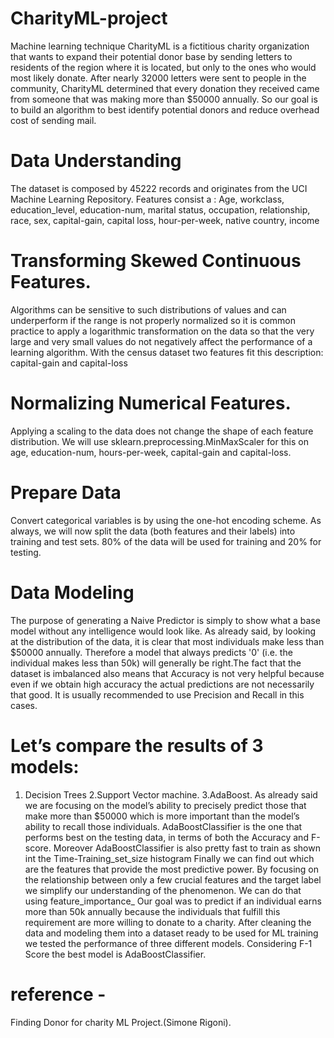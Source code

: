 # CharityML-project
Machine learning technique
CharityML is a fictitious charity organization that wants to expand their potential donor base by sending letters to residents of the region where it is located, but only to the ones who would most likely donate. After nearly 32000 letters were sent to people in the community, CharityML determined that every donation they received came from someone that was making more than $50000 annually. So our goal is to build an algorithm to best identify potential donors and reduce overhead cost of sending mail.
# Data Understanding
The dataset is composed by 45222 records and originates from the UCI Machine Learning Repository.
Features consist a : Age, workclass, education_level, education-num, marital status, occupation, relationship, race, sex, capital-gain, capital loss, hour-per-week, native country, income 
# Transforming Skewed Continuous Features.
Algorithms can be sensitive to such distributions of values and can underperform if the range is not properly normalized so it is common practice to apply a logarithmic transformation on the data so that the very large and very small values do not negatively affect the performance of a learning algorithm. With the census dataset two features fit this description: capital-gain and capital-loss
# Normalizing Numerical Features.
Applying a scaling to the data does not change the shape of each feature distribution. We will use sklearn.preprocessing.MinMaxScaler for this on age, education-num, hours-per-week, capital-gain and capital-loss.
# Prepare Data
Convert categorical variables is by using the one-hot encoding scheme.
As always, we will now split the data (both features and their labels) into training and test sets. 80% of the data will be used for training and 20% for testing.
# Data Modeling
The purpose of generating a Naive Predictor is simply to show what a base model without any intelligence would look like. As already said, by looking at the distribution of the data, it is clear that most individuals make less than $50000 annually. Therefore a model that always predicts '0' (i.e. the individual makes less than 50k) will generally be right.The fact that the dataset is imbalanced also means that Accuracy is not very helpful because even if we obtain high accuracy the actual predictions are not necessarily that good. It is usually recommended to use Precision and Recall in this cases.
# Let’s compare the results of 3 models:
1. Decision Trees 2.Support Vector machine. 3.AdaBoost.
As already said we are focusing on the model’s ability to precisely predict those that make more than $50000 which is more important than the model’s ability to recall those individuals. AdaBoostClassifier is the one that performs best on the testing data, in terms of both the Accuracy and F-score. Moreover AdaBoostClassifier is also pretty fast to train as shown int the Time-Training_set_size histogram
Finally we can find out which are the features that provide the most predictive power. By focusing on the relationship between only a few crucial features and the target label we simplify our understanding of the phenomenon. We can do that using feature_importance_
Our goal was to predict if an individual earns more than 50k annually because the individuals that fulfill this requirement are more willing to donate to a charity. After cleaning the data and modeling them into a dataset ready to be used for ML training we tested the performance of three different models. Considering F-1 Score the best model is AdaBoostClassifier.
# reference - 
Finding Donor for charity ML Project.(Simone Rigoni).
